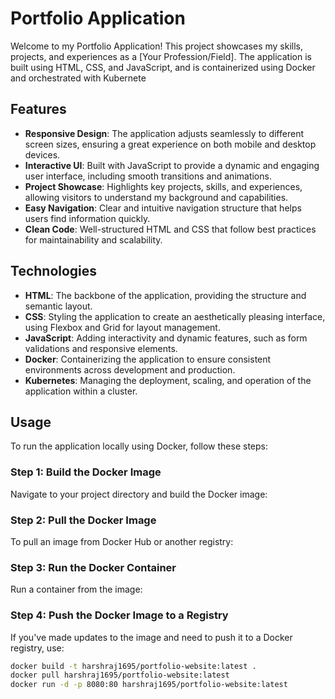 # Portfolio Application

Welcome to my Portfolio Application! This project showcases my skills, projects, and experiences as a [Your Profession/Field]. The application is built using HTML, CSS, and JavaScript, and is containerized using Docker and orchestrated with Kubernete



## Features
- **Responsive Design**: The application adjusts seamlessly to different screen sizes, ensuring a great experience on both mobile and desktop devices.
- **Interactive UI**: Built with JavaScript to provide a dynamic and engaging user interface, including smooth transitions and animations.
- **Project Showcase**: Highlights key projects, skills, and experiences, allowing visitors to understand my background and capabilities.
- **Easy Navigation**: Clear and intuitive navigation structure that helps users find information quickly.
- **Clean Code**: Well-structured HTML and CSS that follow best practices for maintainability and scalability.

## Technologies
- **HTML**: The backbone of the application, providing the structure and semantic layout.
- **CSS**: Styling the application to create an aesthetically pleasing interface, using Flexbox and Grid for layout management.
- **JavaScript**: Adding interactivity and dynamic features, such as form validations and responsive elements.
- **Docker**: Containerizing the application to ensure consistent environments across development and production.
- **Kubernetes**: Managing the deployment, scaling, and operation of the application within a cluster.

## Usage
To run the application locally using Docker, follow these steps:

### Step 1: Build the Docker Image
Navigate to your project directory and build the Docker image:
### Step 2: Pull the Docker Image
To pull an image from Docker Hub or another registry:
### Step 3: Run the Docker Container
Run a container from the image:
### Step 4: Push the Docker Image to a Registry
If you've made updates to the image and need to push it to a Docker registry, use:

```bash
docker build -t harshraj1695/portfolio-website:latest .
docker pull harshraj1695/portfolio-website:latest
docker run -d -p 8080:80 harshraj1695/portfolio-website:latest


